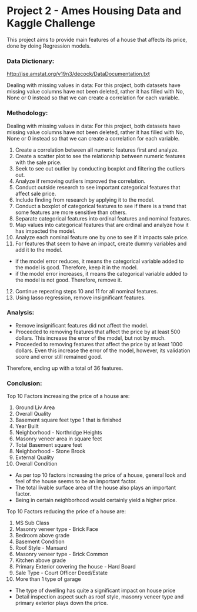 # Project 2 - Ames Housing Data and Kaggle Challenge

This project aims to provide main features of a house that affects its price, done by doing Regression models.

### Data Dictionary:
http://jse.amstat.org/v19n3/decock/DataDocumentation.txt

Dealing with missing values in data:
For this project, both datasets have missing value columns have not been deleted, rather it has filled with No, None or 0 instead so that we can create a correlation for each variable.

### Methodology:

Dealing with missing values in data:
For this project, both datasets have missing value columns have not been deleted, rather it has filled with No, None or 0 instead so that we can create a correlation for each variable.

1. Create a correlation between all numeric features first and analyze.
2. Create a scatter plot to see the relationship between numeric features with the sale price.
3. Seek to see out outlier by conducting boxplot and filtering the outliers out.
4. Analyze if removing outliers improved the correlation.
5. Conduct outside research to see important categorical features that affect sale price.
6. Include finding from research by applying it to the model.
7. Conduct a boxplot of categorical features to see if there is a trend that some features are more sensitive than others.
8. Separate categorical features into ordinal features and nominal features.
9. Map values into categorical features that are ordinal and analyze how it has impacted the model.
10. Analyze each nominal feature one by one to see if it impacts sale price.
11. For features that seem to have an impact, create dummy variables and add it to the model.
- if the model error reduces, it means the categorical variable added to the model is good. Therefore, keep it in the model.
- if the model error increases, it means the categorical variable added to the model is not good. Therefore, remove it.
12. Continue repeating steps 10 and 11 for all nominal features.
13. Using lasso regression, remove insignificant features.

### Analysis:
- Remove insignificant features did not affect the model.
- Proceeded to removing features that affect the price by at least 500 dollars. This increase the error of the model, but not by much.
- Proceeded to removing features that affect the price by at least 1000 dollars. Even this increase the error of the model, however, its validation score and error still remained good.

Therefore, ending up with a total of 36 features.

### Conclusion:
Top 10 Factors increasing the price of a house are:
1. Ground Liv Area
2. Overall Quality
3. Basement square feet type 1 that is finished
4. Year Built
5. Neighborhood - Northridge Heights
6. Masonry veneer area in square feet
7. Total Basement square feet
8. Neighborhood - Stone Brook
9. External Quality
10. Overall Condition

- As per top 10 factors increasing the price of a house, general look and feel of the house seems to be an important factor.
- The total livable surface area of the house also plays an important factor.
- Being in certain neighborhood would certainly yield a higher price.

Top 10 Factors reducing the price of a house are:
1. MS Sub Class
2. Masonry veneer type - Brick Face
3. Bedroom above grade
4. Basement Condition
5. Roof Style - Mansard
6. Masonry veneer type - Brick Common
7. Kitchen above grade
8. Primary Exterior covering the house - Hard Board
9. Sale Type - Court Officer Deed/Estate
10. More than 1 type of garage

- The type of dwelling has quite a significant impact on house price
- Detail inspection aspect such as roof style, masonry veneer type and primary exterior plays down the price.
